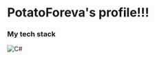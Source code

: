 # PotatoForeva's profile!!!

### My tech stack  
![C#](https://img.shields.io/badge/C%23-239120?style=for-the-badge&logo=csharp&logoColor=white)
